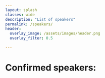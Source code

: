 ```yaml
---
layout: splash
classes: wide
description: "List of speakers"
permalink: /speakers/
header:
  overlay_image: /assets/images/header.png
  overlay_filter: 0.5

---
```


# Confirmed speakers: 

  